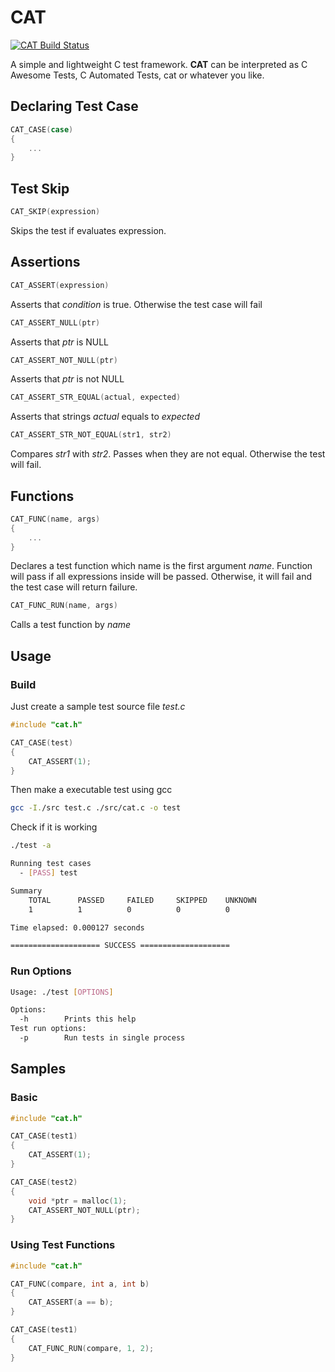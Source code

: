 # CAT

[![CAT Build Status](https://travis-ci.org/Talonas/cat.svg?branch=master)](https://travis-ci.org/Talonas/cat)

A simple and lightweight C test framework. __CAT__ can be interpreted as C Awesome Tests, C Automated Tests, cat or whatever
you like.

## Declaring Test Case
```c
CAT_CASE(case)
{
	...
}
```

## Test Skip
```c
CAT_SKIP(expression)
```
Skips the test if evaluates expression.

## Assertions
```c
CAT_ASSERT(expression)
```
Asserts that _condition_ is true. Otherwise the test case will fail

```c
CAT_ASSERT_NULL(ptr)
```
Asserts that _ptr_ is NULL

```c
CAT_ASSERT_NOT_NULL(ptr)
```
Asserts that _ptr_ is not NULL

```c
CAT_ASSERT_STR_EQUAL(actual, expected)
```
Asserts that strings _actual_ equals to _expected_

```c
CAT_ASSERT_STR_NOT_EQUAL(str1, str2)
```
Compares _str1_ with _str2_. Passes when they are not equal. Otherwise the test will fail.

## Functions

```c
CAT_FUNC(name, args)
{
	...
}
```
Declares a test function which name is the first argument _name_. Function will pass if all expressions inside will be passed.
Otherwise, it will fail and the test case will return failure.

```c
CAT_FUNC_RUN(name, args)
```
Calls a test function by _name_

## Usage

### Build

Just create a sample test source file _test.c_
```C
#include "cat.h"

CAT_CASE(test)
{
	CAT_ASSERT(1);
}
```

Then make a executable test using gcc
```bash
gcc -I./src test.c ./src/cat.c -o test
```

Check if it is working
```bash
./test -a

Running test cases
  - [PASS] test

Summary   
	TOTAL      PASSED     FAILED     SKIPPED    UNKNOWN   
	1          1          0          0          0         

Time elapsed: 0.000127 seconds

==================== SUCCESS ====================
```

### Run Options
```bash
Usage: ./test [OPTIONS]

Options:
  -h        Prints this help
Test run options:
  -p        Run tests in single process
```

## Samples

### Basic
```c
#include "cat.h"

CAT_CASE(test1)
{
	CAT_ASSERT(1);
}

CAT_CASE(test2)
{
	void *ptr = malloc(1);
	CAT_ASSERT_NOT_NULL(ptr);
}
```

### Using Test Functions
```c
#include "cat.h"

CAT_FUNC(compare, int a, int b)
{
	CAT_ASSERT(a == b);
}

CAT_CASE(test1)
{
	CAT_FUNC_RUN(compare, 1, 2);
}
```
